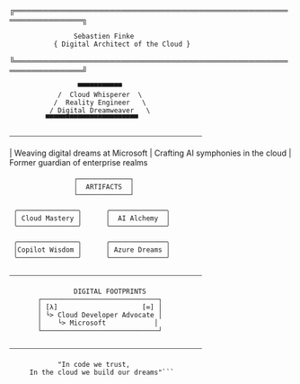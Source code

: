 ╔══════════════════════════════════════════════════════════════╗

                    Sebastien Finke
               { Digital Architect of the Cloud }

╚══════════════════════════════════════════════════════════════╝

                     ▀▀▀▀▀▀▀▀▀▀▀
                /  Cloud Whisperer  \
               /  Reality Engineer   \
              / Digital Dreamweaver   \
             ▀▀▀▀▀▀▀▀▀▀▀▀▀▀▀▀▀▀▀▀▀▀▀

⎯⎯⎯⎯⎯⎯⎯⎯⎯⎯⎯⎯⎯⎯⎯⎯⎯⎯⎯⎯⎯⎯⎯⎯⎯⎯⎯⎯⎯⎯⎯⎯⎯⎯⎯⎯⎯⎯⎯⎯⎯⎯⎯⎯⎯⎯⎯⎯⎯

| Weaving digital dreams at Microsoft
| Crafting AI symphonies in the cloud
| Former guardian of enterprise realms

                    ┌─────────────┐
                    │  ARTIFACTS  │
                    └─────────────┘

     ╭───────────────╮      ╭──────────────╮
     │ Cloud Mastery │      │  AI Alchemy  │
     ╰───────────────╯      ╰──────────────╯
     
     ╭───────────────╮      ╭──────────────╮
     │Copilot Wisdom │      │ Azure Dreams │
     ╰───────────────╯      ╰──────────────╯

⎯⎯⎯⎯⎯⎯⎯⎯⎯⎯⎯⎯⎯⎯⎯⎯⎯⎯⎯⎯⎯⎯⎯⎯⎯⎯⎯⎯⎯⎯⎯⎯⎯⎯⎯⎯⎯⎯⎯⎯⎯⎯⎯⎯⎯⎯⎯⎯⎯

                    DIGITAL FOOTPRINTS
           ┌─────────────────────────────┐
           │ [λ]                     [∞] │
           │ └> Cloud Developer Advocate │
           │    └> Microsoft            │
           └─────────────────────────────┘

⎯⎯⎯⎯⎯⎯⎯⎯⎯⎯⎯⎯⎯⎯⎯⎯⎯⎯⎯⎯⎯⎯⎯⎯⎯⎯⎯⎯⎯⎯⎯⎯⎯⎯⎯⎯⎯⎯⎯⎯⎯⎯⎯⎯⎯⎯⎯⎯⎯

                "In code we trust,
         In the cloud we build our dreams"```

